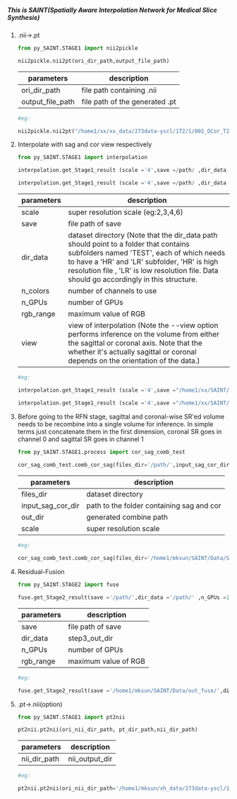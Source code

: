##### This is SAINT(Spatially Aware Interpolation Network for Medical Slice Synthesis)

1. .nii->.pt 

   ```python
   from py_SAINT.STAGE1 import nii2pickle
   
   nii2pickle.nii2pt(ori_dir_path,output_file_path)
   ```

   | parameters       | description                    |
   | ---------------- | ------------------------------ |
   | ori_dir_path     | file path containing .nii      |
   | output_file_path | file path of the generated .pt |

   ```python
   #eg:
   
   nii2pickle.nii2pt("/home1/xx/xx_data/273data-yscl/1T2/1/002_OCor_T2_FRFSE/","/home1/xx/SAINT/Data/Stage1_Input/TEST/HR/")
   ```

2. Interpolate with sag and cor view respectively

   ```python
   from py_SAINT.STAGE1 import interpolation
   
   interpolation.get_Stage1_result (scale ='4',save =/path/ ,dir_data ='/path/',n_colors =3 ,n_GPUs =1,rgb_range =4000, view ='sag',gpu='0')
   
   interpolation.get_Stage1_result (scale ='4',save =/path/ ,dir_data ='/path/',n_colors =3 ,n_GPUs =1,rgb_range =4000, view ='cor',gpu='0')
   ```

   | parameters | description                                                  |
   | ---------- | ------------------------------------------------------------ |
   | scale      | super resolution scale (eg:2,3,4,6)                          |
   | save       | file path of save                                            |
   | dir_data   | dataset directory (Note that the dir_data path should point to a folder that contains subfolders named  'TEST', each of which needs to have a 'HR' and 'LR' subfolder,  'HR' is high resolution file , 'LR' is low resolution file. Data should go accordingly in this structure. |
   | n_colors   | number of channels to use                                    |
   | n_GPUs     | number of GPUs                                               |
   | rgb_range  | maximum value of RGB                                         |
   | view       | view of interpolation (Note the --view option performs inference on the volume from either the sagittal or coronal axis. Note that the whether it's actually sagittal or coronal depends on the orientation of the data.) |

   ```python
   #eg:
   
   interpolation.get_Stage1_result (scale ='4',save ="/home1/xx/SAINT/Data/Stage1_output_sag_cor/" ,dir_data ='/home1/xx/SAINT/Data/Stage1_Input/',n_colors =3 ,n_GPUs =1,rgb_range =4000, view ='cor',gpu='0')
   
   interpolation.get_Stage1_result (scale ='4',save ="/home1/xx/SAINT/Data/Stage1_output_sag_cor/" ,dir_data ='/home1/xx/SAINT/Data/Stage1_Input/',n_colors =3 ,n_GPUs =1,rgb_range =4000, view ='sag',gpu='0')
   ```

   

3. Before going to the RFN stage, sagittal and coronal-wise SR'ed volume needs to be recombine into a single volume for inference. In simple terms just concatenate them in the first dimension, coronal SR goes in channel 0 and sagittal SR goes in channel 1

   ```python
   from py_SAINT.STAGE1.process import cor_sag_comb_test
              
   cor_sag_comb_test.comb_cor_sag(files_dir='/path/',input_sag_cor_dir='/path/',out_dir='/path/', scale=4)
   ```

   | parameters        | description                               |
   | ----------------- | ----------------------------------------- |
   | files_dir         | dataset directory                         |
   | input_sag_cor_dir | path to the folder containing sag and cor |
   | out_dir           | generated combine path                    |
   | scale             | super resolution scale                    |

   ```python
   #eg:
   
   cor_sag_comb_test.comb_cor_sag(files_dir='/home1/mksun/SAINT/Data/Stage1_Input/TEST/HR/',input_sag_cor_dir='/home1/mksun/SAINT/Data/Stage1_output_sag_cor/results/raw/',out_dir='/home1/mksun/SAINT/Data/combine_cor_sag_out/TEST/', scale=4)
   ```

4. Residual-Fusion

   ```python
   from py_SAINT.STAGE2 import fuse
   
   fuse.get_Stage2_result(save ='/path/',dir_data ='/path/' ,n_GPUs =1 ,rgb_range =4000,gpu='0')
   ```

   | parameters | description          |
   | ---------- | -------------------- |
   | save       | file path of save    |
   | dir_data   | step3_out_dir        |
   | n_GPUs     | number of GPUs       |
   | rgb_range  | maximum value of RGB |

   ```python
   #eg:
   
   fuse.get_Stage2_result(save ='/home1/mksun/SAINT/Data/out_fuse/',dir_data ='/home1/mksun/SAINT/Data/combine_cor_sag_out/' ,n_GPUs =1 ,rgb_range =4000,gpu='0')
   ```

5. .pt->.nii(option)

   ```python
   from py_SAINT.STAGE1 import pt2nii
   
   pt2nii.pt2nii(ori_nii_dir_path, pt_dir_path,nii_dir_path)
   ```
   
   | parameters   | description    |
   | ------------ | -------------- |
   | nii_dir_path | nii_output_dir |
   
   ```python
   #eg:
   
   pt2nii.pt2nii(ori_nii_dir_path='/home1/mksun/xh_data/273data-yscl/1T2/1/002_OCor_T2_FRFSE/',pt_dir_path='/home1/mksun/SAINT/Data/out_fuse/results/raw/',nii_dir_path='/home1/mksun/SAINT/Data/final_nii/')
   ```
   
   